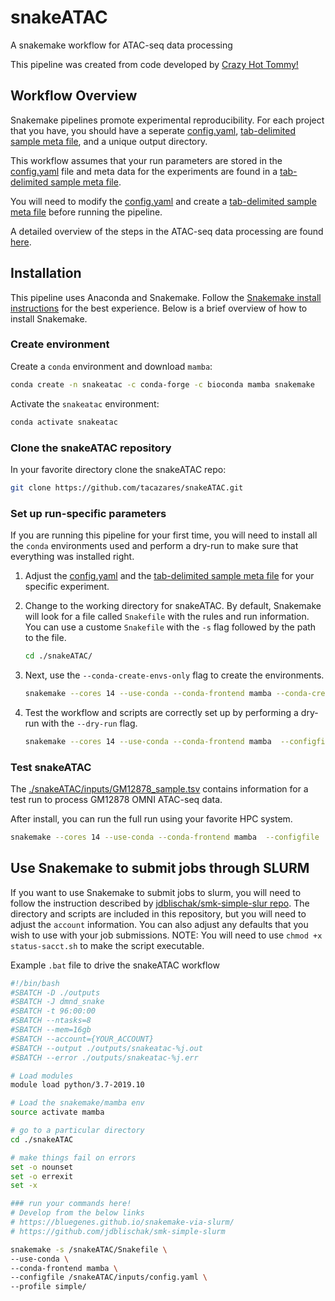 # snakeATAC

A snakemake workflow for ATAC-seq data processing

This pipeline was created from code developed by [Crazy Hot Tommy!](https://github.com/crazyhottommy?tab=repositories)

## Workflow Overview

Snakemake pipelines promote experimental reproducibility. For each project that you have, you should have a seperate [config.yaml](docs/config_yaml.md), [tab-delimited sample meta file](docs/meta_file.md), and a unique output directory.

This workflow assumes that your run parameters are stored in the [config.yaml](docs/config_yaml.md) file and meta data for the experiments are found in a [tab-delimited sample meta file](docs/meta_file.md).

You will need to modify the [config.yaml](docs/config_yaml.md) and create a [tab-delimited sample meta file](docs/meta_file.md) before running the pipeline.

A detailed overview of the steps in the ATAC-seq data processing are found [here](docs/ATAC_processing.md).

## Installation

This pipeline uses Anaconda and Snakemake. Follow the [Snakemake install instructions](https://snakemake.readthedocs.io/en/stable/getting_started/installation.html) for the best experience. Below is a brief overview of how to install Snakemake.

### Create environment

Create a `conda` environment and download `mamba`:

```bash
conda create -n snakeatac -c conda-forge -c bioconda mamba snakemake
```

Activate the `snakeatac` environment:

```bash
conda activate snakeatac
```

### Clone the snakeATAC repository

In your favorite directory clone the snakeATAC repo:

```bash
git clone https://github.com/tacazares/snakeATAC.git
```

### Set up run-specific parameters

If you are running this pipeline for your first time, you will need to install all the `conda` environments used and perform a dry-run to make sure that everything was installed right.

1) Adjust the [config.yaml](docs/config_yaml.md) and the [tab-delimited sample meta file](docs/meta_file.md) for your specific experiment.

2) Change to the working directory for snakeATAC. By default, Snakemake will look for a file called `Snakefile` with the rules and run information. You can use a custome `Snakefile` with the `-s` flag followed by the path to the file.

   ```bash
   cd ./snakeATAC/
   ```

3) Next, use the `--conda-create-envs-only` flag to create the environments.

   ```bash
   snakemake --cores 14 --use-conda --conda-frontend mamba --conda-create-envs-only --configfile ./inputs/config.yaml
   ```

4) Test the workflow and scripts are correctly set up by performing a dry-run with the `--dry-run` flag.

   ```bash
   snakemake --cores 14 --use-conda --conda-frontend mamba  --configfile ./inputs/config.yaml --dry-run
   ```

### Test snakeATAC

The [./snakeATAC/inputs/GM12878_sample.tsv](./inputs/GM12878_sample.tsv) contains information for a test run to process GM12878 OMNI ATAC-seq data.

After install, you can run the full run using your favorite HPC system.

```bash
snakemake --cores 14 --use-conda --conda-frontend mamba  --configfile ./inputs/config.yaml
```

## Use Snakemake to submit jobs through SLURM

If you want to use Snakemake to submit jobs to slurm, you will need to follow the instruction described by [jdblischak/smk-simple-slur repo](https://github.com/jdblischak/smk-simple-slurm). The directory and scripts are included in this repository, but you will need to adjust the `account` information. You can also adjust any defaults that you wish to use with your job submissions. NOTE: You will need to use `chmod +x status-sacct.sh` to make the script executable.

Example `.bat` file to drive the snakeATAC workflow

```bash
#!/bin/bash
#SBATCH -D ./outputs
#SBATCH -J dmnd_snake 
#SBATCH -t 96:00:00
#SBATCH --ntasks=8
#SBATCH --mem=16gb
#SBATCH --account={YOUR_ACCOUNT}
#SBATCH --output ./outputs/snakeatac-%j.out
#SBATCH --error ./outputs/snakeatac-%j.err

# Load modules
module load python/3.7-2019.10

# Load the snakemake/mamba env
source activate mamba

# go to a particular directory
cd ./snakeATAC

# make things fail on errors
set -o nounset
set -o errexit
set -x

### run your commands here!
# Develop from the below links
# https://bluegenes.github.io/snakemake-via-slurm/
# https://github.com/jdblischak/smk-simple-slurm

snakemake -s /snakeATAC/Snakefile \
--use-conda \
--conda-frontend mamba \
--configfile /snakeATAC/inputs/config.yaml \
--profile simple/
```